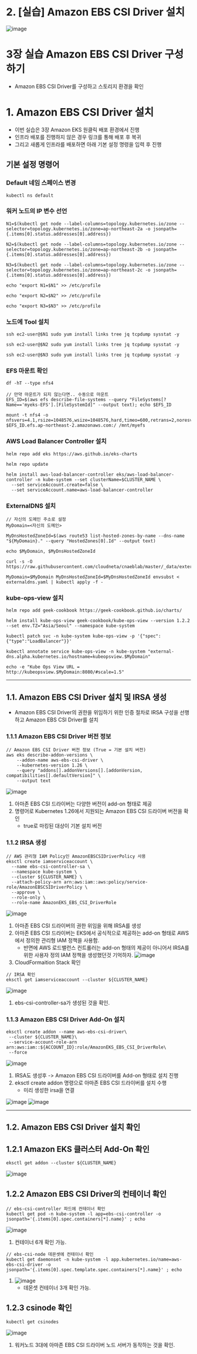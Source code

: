# 2. [실습] Amazon EBS CSI Driver 설치
![image](https://github.com/devhyunuk/eks-cloudnet/assets/49749510/5254d1a1-f9b0-4db3-83b4-941e195e005a)

# 3장 실습 Amazon EBS CSI Driver 구성하기
- Amazon EBS CSI Driver를 구성하고 스토리지 환경을 확인

# 1. Amazon EBS CSI Driver 설치
- 이번 실습은 3장 Amazon EKS 원클릭 배포 환경에서 진행
- 인프라 배포를 진행하지 않은 경우 링크를 통해 배포 후 복귀
- 그리고 새롭게 인프라를 배포하면 아래 기본 설정 명령을 입력 후 진행

## 기본 설정 명령어

### Default 네임 스페이스 변경
```
kubectl ns default
```

### 워커 노드의 IP 변수 선언
```
N1=$(kubectl get node --label-columns=topology.kubernetes.io/zone --selector=topology.kubernetes.io/zone=ap-northeast-2a -o jsonpath={.items[0].status.addresses[0].address})

N2=$(kubectl get node --label-columns=topology.kubernetes.io/zone --selector=topology.kubernetes.io/zone=ap-northeast-2b -o jsonpath={.items[0].status.addresses[0].address})

N3=$(kubectl get node --label-columns=topology.kubernetes.io/zone --selector=topology.kubernetes.io/zone=ap-northeast-2c -o jsonpath={.items[0].status.addresses[0].address})

echo "export N1=$N1" >> /etc/profile

echo "export N2=$N2" >> /etc/profile

echo "export N3=$N3" >> /etc/profile
```

### 노드에 Tool 설치
```
ssh ec2-user@$N1 sudo yum install links tree jq tcpdump sysstat -y

ssh ec2-user@$N2 sudo yum install links tree jq tcpdump sysstat -y

ssh ec2-user@$N3 sudo yum install links tree jq tcpdump sysstat -y
```

### EFS 마운트 확인
```
df -hT --type nfs4

// 만약 마운트가 되지 않는다면.. 수동으로 마운트
EFS_ID=$(aws efs describe-file-systems --query "FileSystems[?Name=='myeks-EFS'].[FileSystemId]" --output text); echo $EFS_ID

mount -t nfs4 -o nfsvers=4.1,rsize=1048576,wsize=1048576,hard,timeo=600,retrans=2,noresvport $EFS_ID.efs.ap-northeast-2.amazonaws.com:/ /mnt/myefs
```

### AWS Load Balancer Controller 설치
```
helm repo add eks https://aws.github.io/eks-charts

helm repo update

helm install aws-load-balancer-controller eks/aws-load-balancer-controller -n kube-system --set clusterName=$CLUSTER_NAME \
  --set serviceAccount.create=false \
  --set serviceAccount.name=aws-load-balancer-controller
```

### ExternalDNS 설치
```
// 자신의 도메인 주소로 설정
MyDomain=<자신의 도메인>

MyDnsHostedZoneId=$(aws route53 list-hosted-zones-by-name --dns-name "${MyDomain}." --query "HostedZones[0].Id" --output text)

echo $MyDomain, $MyDnsHostedZoneId

curl -s -O https://raw.githubusercontent.com/cloudneta/cnaeblab/master/_data/externaldns.yaml

MyDomain=$MyDomain MyDnsHostedZoneId=$MyDnsHostedZoneId envsubst < externaldns.yaml | kubectl apply -f -
```

### kube-ops-view 설치
```
helm repo add geek-cookbook https://geek-cookbook.github.io/charts/

helm install kube-ops-view geek-cookbook/kube-ops-view --version 1.2.2 --set env.TZ="Asia/Seoul" --namespace kube-system

kubectl patch svc -n kube-system kube-ops-view -p '{"spec":{"type":"LoadBalancer"}}'

kubectl annotate service kube-ops-view -n kube-system "external-dns.alpha.kubernetes.io/hostname=kubeopsview.$MyDomain"

echo -e "Kube Ops View URL = http://kubeopsview.$MyDomain:8080/#scale=1.5"
```

--- 

## 1.1. Amazon EBS CSI Driver 설치 및 IRSA 생성
- Amazon EBS CSI Driver의 권한을 위임하기 위한 인증 절차로 IRSA 구성을 선행하고 Amazon EBS CSI Driver를 설치

### 1.1.1 Amazon EBS CSI Driver 버전 정보
```
// Amazon EBS CSI Driver 버전 정보 (True = 기본 설치 버전)
aws eks describe-addon-versions \
    --addon-name aws-ebs-csi-driver \
    --kubernetes-version 1.26 \
    --query "addons[].addonVersions[].[addonVersion, compatibilities[].defaultVersion]" \
    --output text
```
![image](https://github.com/devhyunuk/eks-cloudnet/assets/49749510/f3d672ec-f568-4d8a-ab22-fe442537716a)
1) 아마존 EBS CSI 드라이버는 다양한 버전이 add-on 형태로 제공
2) 명령어로 Kubernetes 1.26에서 지원되는 Amazon EBS CSI 드라이버 버전을 확인
   - true로 마킹된 대상이 기본 설치 버전
   

### 1.1.2 IRSA 생성
```
// AWS 관리형 IAM Policy인 AmazonEBSCSIDriverPolicy 사용
eksctl create iamserviceaccount \
  --name ebs-csi-controller-sa \
  --namespace kube-system \
  --cluster ${CLUSTER_NAME} \
  --attach-policy-arn arn:aws:iam::aws:policy/service-role/AmazonEBSCSIDriverPolicy \
  --approve \
  --role-only \
  --role-name AmazonEKS_EBS_CSI_DriverRole
```
![image](https://github.com/devhyunuk/eks-cloudnet/assets/49749510/44367de0-5a20-4475-88eb-463d29cafbb2)
1) 아마존 EBS CSI 드라이버의 권한 위임을 위해 IRSA를 생성
2) 아마존 EBS CSI 드라이버는 EKS에서 공식적으로 제공하는 add-on 형태로 AWS에서 정의한 관리형 IAM 정책을 사용함.
   - 반면에 AWS 로드밸런스 컨트롤러는 add-on 형태의 제공이 아니어서 IRSA를 위한 사용자 정의 IAM 정책을 생성했던것 기억하자.
![image](https://github.com/devhyunuk/eks-cloudnet/assets/49749510/899dcb4f-e3da-48a1-a42b-c2065e94f1c6)
1) CloudFormaition Stack 확인

```
// IRSA 확인
eksctl get iamserviceaccount --cluster ${CLUSTER_NAME}
```
![image](https://github.com/devhyunuk/eks-cloudnet/assets/49749510/be830f91-e2b1-4604-b647-711285f36d7b)
1) ebs-csi-controller-sa가 생성된 것을 확인.

### 1.1.3 Amazon EBS CSI Driver Add-On 설치
```
eksctl create addon --name aws-ebs-csi-driver\
 --cluster ${CLUSTER_NAME}\
 --service-account-role-arn arn:aws:iam::${ACCOUNT_ID}:role/AmazonEKS_EBS_CSI_DriverRole\
 --force
```
![image](https://github.com/devhyunuk/eks-cloudnet/assets/49749510/2d7b4c38-e83a-49c1-846a-a64533573f2e)
1) IRSA도 생성후 -> Amazon EBS CSI 드라이버를 Add-on 형태로 설치 진행
2) eksctl create addon 명령으로 아마존 EBS CSI 드라이버를 설치 수행
   - 미리 생성한 irsa을 연결

![image](https://github.com/devhyunuk/eks-cloudnet/assets/49749510/3694784d-b83f-4263-90fa-4dd0c6e529da)
![image](https://github.com/devhyunuk/eks-cloudnet/assets/49749510/da24345b-95fa-4906-9263-d5e8d36e80c1)

---

## 1.2. Amazon EBS CSI Driver 설치 확인


## 1.2.1 Amazon EKS 클러스터 Add-On 확인
```
eksctl get addon --cluster ${CLUSTER_NAME}
```
![image](https://github.com/devhyunuk/eks-cloudnet/assets/49749510/e7dc7873-94f2-48b9-b1cc-1d5b3c393bf4)

## 1.2.2 Amazon EBS CSI Driver의 컨테이너 확인
```
// ebs-csi-controller 파드에 컨테이너 확인
kubectl get pod -n kube-system -l app=ebs-csi-controller -o jsonpath='{.items[0].spec.containers[*].name}' ; echo
```
![image](https://github.com/devhyunuk/eks-cloudnet/assets/49749510/043fe6c6-4ac8-4153-811c-8bf7e066c0d2)
1) 컨테이너 6개 확인 가능.

```
// ebs-csi-node 데몬셋에 컨테이너 확인
kubectl get daemonset -n kube-system -l app.kubernetes.io/name=aws-ebs-csi-driver -o jsonpath='{.items[0].spec.template.spec.containers[*].name}' ; echo
```
1) ![image](https://github.com/devhyunuk/eks-cloudnet/assets/49749510/b96304e3-a2df-4aec-a99d-11879852d8f9)
   - 데몬셋 컨테이너 3개 확인 가능.


## 1.2.3 csinode 확인
```
kubectl get csinodes
```
![image](https://github.com/devhyunuk/eks-cloudnet/assets/49749510/5c0c404d-6e16-4bfa-a2c7-65b44316c428)
1) 워커노드 3대에 아마존 EBS CSI 드라이버 노드 서버가 동작하는 것을 확인.






